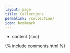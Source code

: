 ```yaml
---
layout: page
title: Collections
permalink: /collection/
icon: bookmark
---
```


* content
{:toc}



{% include comments.html %}
